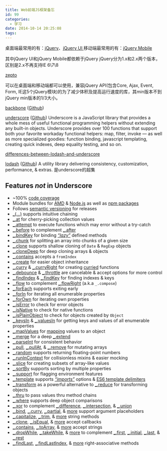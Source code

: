 ```yaml
---
title: Web前端JS框架备忘
id: 99
categories:
  - 学习
date: 2014-10-14 20:25:08
tags:
---
```


桌面端最常用的有：[jQuery](https://jquery.com/ "jQuery is a fast, small, and feature-rich JavaScript library. It makes things like HTML document traversal and manipulation, event handling, animation, and Ajax much simpler with an easy-to-use API that works across a multitude of browsers. With a combination of versatility and extensibility, jQuery has changed the way that millions of people write JavaScript.")、[jQuery UI
](http://jqueryui.com/ "jQuery UI is a curated set of user interface interactions, effects, widgets, and themes built on top of the jQuery JavaScript Library. Whether you")移动端最常用的有：[jQuery Mobile](http://jquerymobile.com/ "jQuery Mobile is a HTML5-based user interface system designed to make responsive web sites and apps that are accessible on all smartphone, tablet and desktop devices.")<!--more-->

其中jQuery UI和jQuery Mobile都依赖于jQuery
jQuery分为1.x和2.x两个版本，区别是2.x不再支持IE 6\7\8

[zepto](http://zeptojs.com/ "Zepto is a minimalist JavaScript library for modern browsers with a largely jQuery-compatible API. If you use jQuery, you already know how to use Zepto.")

可以在桌面端和移动端都可以使用，兼容jQuery API(包含Core, Ajax, Event, Form, IE这5个jQuery模块)的为了减少体积及提高运行速度的库，其min版本不到jQuery min版本的1/3大小。

 

[backbone](http://backbonejs.org/) ([Github](https://github.com/jashkenas/backbone))

[underscore](http://underscorejs.org/) ([Github](https://github.com/jashkenas/underscore))
Underscore is a JavaScript library that provides a whole mess of useful functional programming helpers without extending any built-in objects.
Underscore provides over 100 functions that support both your favorite workaday functional helpers: map, filter, invoke — as well as more specialized goodies: function binding, javascript templating, creating quick indexes, deep equality testing, and so on.

[differences-between-lodash-and-underscore](http://stackoverflow.com/questions/13789618/differences-between-lodash-and-underscore)

[lodash](https://lodash.com/) ([Github](https://github.com/lodash/lodash))
A utility library delivering consistency, customization, performance, & extras.
是underscore的超集

## Features _not_ in Underscore

*   ~100% [code coverage](https://coveralls.io/r/lodash)
*   Module bundles for [AMD](https://github.com/lodash/lodash-amd/tree/2.4.1) & [Node.js](https://npmjs.org/package/lodash-node) as well as [npm packages](https://npmjs.org/browse/keyword/lodash-modularized)
*   Follows [semantic versioning](http://semver.org/) for releases
*   [_(…)](https://lodash.com/docs#_) supports intuitive chaining
*   [_.at](https://lodash.com/docs#at) for cherry-picking collection values
*   [_.attempt](https://lodash.com/docs#attempt) to execute functions which may error without a try-catch
*   [_.before](https://lodash.com/docs#before) to complement [_.after](https://lodash.com/docs#after)
*   [_.bindKey](https://lodash.com/docs#bindKey) for binding [_“lazy”_](http://michaux.ca/articles/lazy-function-definition-pattern) defined methods
*   [_.chunk](https://lodash.com/docs#chunk) for splitting an array into chunks of a given size
*   [_.clone](https://lodash.com/docs#clone) supports shallow cloning of `Date` & `RegExp` objects
*   [_.cloneDeep](https://lodash.com/docs#cloneDeep) for deep cloning arrays & objects
*   [_.contains](https://lodash.com/docs#contains) accepts a `fromIndex`
*   [_.create](https://lodash.com/docs#create) for easier object inheritance
*   [_.curry](https://lodash.com/docs#curry) & [_.curryRight](https://lodash.com/docs#curryRight) for creating [curried](http://hughfdjackson.com/javascript/why-curry-helps/) functions
*   [_.debounce](https://lodash.com/docs#debounce) & [_.throttle](https://lodash.com/docs#throttle) are cancelable & accept options for more control
*   [_.findIndex](https://lodash.com/docs#findIndex) & [_.findKey](https://lodash.com/docs#findKey) for finding indexes & keys
*   [_.flow](https://lodash.com/docs#flow) to complement [_.flowRight](https://lodash.com/docs#vlowRight) (a.k.a `_.compose`)
*   [_.forEach](https://lodash.com/docs#forEach) supports exiting early
*   [_.forIn](https://lodash.com/docs#forIn) for iterating all enumerable properties
*   [_.forOwn](https://lodash.com/docs#forOwn) for iterating own properties
*   [_.isError](https://lodash.com/docs#isError) to check for error objects
*   [_.isNative](https://lodash.com/docs#isNative) to check for native functions
*   [_.isPlainObject](https://lodash.com/docs#isPlainObject) to check for objects created by `Object`
*   [_.keysIn](https://lodash.com/docs#keysIn) & [_.valuesIn](https://lodash.com/docs#valuesIn) for getting keys and values of all enumerable properties
*   [_.mapValues](https://lodash.com/docs#mapValues) for [mapping](https://lodash.com/docs#map) values to an object
*   [_.merge](https://lodash.com/docs#merge) for a deep [_.extend](https://lodash.com/docs#extend)
*   [_.parseInt](https://lodash.com/docs#parseInt) for consistent behavior
*   [_.pull](https://lodash.com/docs#pull), [_.pullAt](https://lodash.com/docs#pullAt), & [_.remove](https://lodash.com/docs#remove) for mutating arrays
*   [_.random](https://lodash.com/docs#random) supports returning floating-point numbers
*   [_.runInContext](https://lodash.com/docs#runInContext) for collisionless mixins & easier mocking
*   [_.slice](https://lodash.com/docs#slice) for creating subsets of array-like values
*   [_.sortBy](https://lodash.com/docs#sortBy) supports sorting by multiple properties
*   [_.support](https://lodash.com/docs#support) for flagging environment features
*   [_.template](https://lodash.com/docs#template) supports [_“imports”_](https://lodash.com/docs#templateSettings_imports) options & [ES6 template delimiters](http://people.mozilla.org/~jorendorff/es6-draft.html#sec-template-literal-lexical-components)
*   [_.transform](https://lodash.com/docs#transform) as a powerful alternative to [_.reduce](https://lodash.com/docs#reduce) for transforming objects
*   [_.thru](https://lodash.com/docs#thru) to pass values thru method chains
*   [_.where](https://lodash.com/docs#where) supports deep object comparisons
*   [_.xor](https://lodash.com/docs#xor) to complement [_.difference](https://lodash.com/docs#difference), [_.intersection](https://lodash.com/docs#intersection), & [_.union](https://lodash.com/docs#union)
*   [_.bind](https://lodash.com/docs#bind), [_.curry](https://lodash.com/docs#curry), [_.partial](https://lodash.com/docs#partial), & [more](https://lodash.com/docs "_.bindKey, _.curryRight, _.partialRight") support argument placeholders
*   [_.capitalize](https://lodash.com/docs#capitalize), [_.trim](https://lodash.com/docs#trim), & [more](https://lodash.com/docs "_.camelCase, _.deburr, _.endsWith, _.escapeRegExp, _.kebabCase, _.pad, _.padLeft, _.padRight, _.repeat, _.snakeCase, _.startsWith, _.trimLeft, _.trimRight, _.trunc, _.words") string methods
*   [_.clone](https://lodash.com/docs#clone), [_.isEqual](https://lodash.com/docs#isEqual), & [more](https://lodash.com/docs "_.assign, _.cloneDeep, _.merge") accept callbacks
*   [_.contains](https://lodash.com/docs#contains), [_.toArray](https://lodash.com/docs#toArray), & [more](https://lodash.com/docs "_.at, _.countBy, _.every, _.filter, _.find, _.findLast, _.forEach, _.forEachRight, _.groupBy, _.indexBy, _.invoke, _.map, _.max, _.min, _.partition, _.pluck, _.reduce, _.reduceRight, _.reject, _.shuffle, _.size, _.some, _.sortBy") accept strings
*   [_.dropWhile](https://lodash.com/docs#dropWhile), [_.takeWhile](https://lodash.com/docs#takeWhile), & [more](https://lodash.com/docs "_.drop, _.dropRightWhile, _.take, _.takeRightWhile") to complement [_.first](https://lodash.com/docs#first), [_.initial](https://lodash.com/docs#initial), [_.last](https://lodash.com/docs#last), & [_.rest](https://lodash.com/docs#rest)
*   [_.findLast](https://lodash.com/docs#findLast), [_.findLastIndex](https://lodash.com/docs#findLastIndex), & [more](https://lodash.com/docs "_.findLastKey, _.flowRight, _.forEachRight, _.forInRight, _.forOwnRight, _.partialRight") right-associative methods